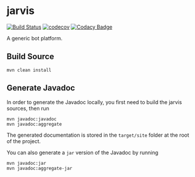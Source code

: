 jarvis
======
[![Build Status](https://travis-ci.com/gdaniel/jarvis.svg?token=FBbqzUpaXaqnawrfdPca&branch=master)](https://travis-ci.com/gdaniel/jarvis)
[![codecov](https://codecov.io/gh/gdaniel/jarvis/branch/master/graph/badge.svg?token=02TcDpkeLm)](https://codecov.io/gh/gdaniel/jarvis)
[![Codacy Badge](https://api.codacy.com/project/badge/Grade/8f852d0d41b24f4f9a989db243647ac2)](https://www.codacy.com?utm_source=github.com&amp;utm_medium=referral&amp;utm_content=gdaniel/jarvis&amp;utm_campaign=Badge_Grade)

A generic bot platform.

## Build Source

    mvn clean install
    
## Generate Javadoc

In order to generate the Javadoc locally, you first need to build the jarvis sources, then run

    mvn javadoc:javadoc
    mvn javadoc:aggregate
    
The generated documentation is stored in the `target/site` folder at the root of the project.

You can also generate a `jar` version of the Javadoc by running

    mvn javadoc:jar
    mvn javadoc:aggregate-jar